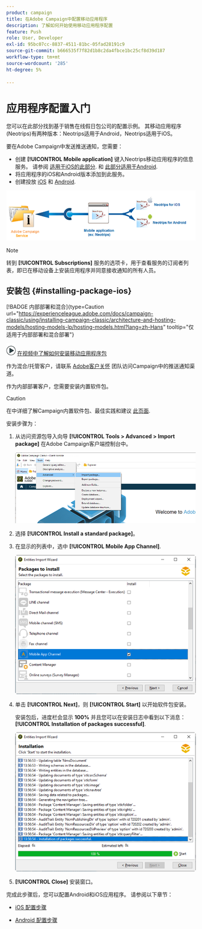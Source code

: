```yaml
---
product: campaign
title: 在Adobe Campaign中配置移动应用程序
description: 了解如何开始使用移动应用程序配置
feature: Push
role: User, Developer
exl-id: 95bc07cc-8837-4511-81bc-05fad28191c9
source-git-commit: b666535f7f82d1b8c2da4fbce1bc25cf8d39d187
workflow-type: tm+mt
source-wordcount: '285'
ht-degree: 5%

---
```


# 应用程序配置入门



您可以在此部分找到基于销售在线假日包公司的配置示例。 其移动应用程序(Neotrips)有两种版本：Neotrips适用于Android，Neotrips适用于iOS。

要在Adobe Campaign中发送推送通知，您需要：

* 创建 **[!UICONTROL Mobile application]** 键入Neotrips移动应用程序的信息服务。 请参阅 [适用于iOS的此部分](configuring-the-mobile-application.md#configuring-ios-service). 和 [此部分适用于Android](configuring-the-mobile-application-android.md#configuring-android-service).
* 将应用程序的iOS和Android版本添加到此服务。
* 创建投放 [iOS](create-notifications-ios.md) 和 [Android](create-notifications-android.md).

![](assets/nmac_service_diagram.png)

>[!NOTE]
>
>转到 **[!UICONTROL Subscriptions]** 服务的选项卡，用于查看服务的订阅者列表，即已在移动设备上安装应用程序并同意接收通知的所有人员。

## 安装包 {#installing-package-ios}

[!BADGE 内部部署和混合]{type=Caution url="https://experienceleague.adobe.com/docs/campaign-classic/using/installing-campaign-classic/architecture-and-hosting-models/hosting-models-lp/hosting-models.html?lang=zh-Hans" tooltip="仅适用于内部部署和混合部署"}

![](assets/do-not-localize/how-to-video.png) [在视频中了解如何安装移动应用程序包](https://experienceleague.adobe.com/docs/campaign-classic-learn/tutorials/sending-messages/push-channel/installing-the-mobile-app-channel.html#sending-messages)

作为混合/托管客户，请联系 [Adobe客户关怀](https://helpx.adobe.com/cn/enterprise/admin-guide.html/enterprise/using/support-for-experience-cloud.ug.html) 团队访问Campaign中的推送通知渠道。

作为内部部署客户，您需要安装内置软件包。

>[!CAUTION]
>
>在中详细了解Campaign内置软件包、最佳实践和建议 [此页面](../../installation/using/installing-campaign-standard-packages.md).

安装步骤为：

1. 从访问资源包导入向导 **[!UICONTROL Tools > Advanced > Import package]** 在Adobe Campaign客户端控制台中。

   ![](assets/package_ios.png)

1. 选择 **[!UICONTROL Install a standard package]**。

1. 在显示的列表中，选中 **[!UICONTROL Mobile App Channel]**.

   ![](assets/package_ios_2.png)

1. 单击 **[!UICONTROL Next]**，则 **[!UICONTROL Start]** 以开始软件包安装。

   安装包后，进度栏会显示 **100%** 并且您可以在安装日志中看到以下消息： **[!UICONTROL Installation of packages successful]**.

   ![](assets/package_ios_3.png)

1. **[!UICONTROL Close]** 安装窗口。

完成此步骤后，您可以配置Android和iOS应用程序。
请参阅以下章节：

* [iOS 配置步骤](configuring-the-mobile-application.md)

* [Android 配置步骤](configuring-the-mobile-application-android.md)
